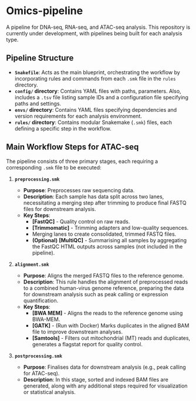 # Omics-pipeline

A pipeline for DNA-seq, RNA-seq, and ATAC-seq analysis. This repository is currently under development, with pipelines being built for each analysis type.

## Pipeline Structure

- **`Snakefile`**: Acts as the main blueprint, orchestrating the workflow by incorporating rules and commands from each `.smk` file in the `rules` directory.
- **`config/` directory**: Contains YAML files with paths, parameters. Also, includes a `.tsv` file listing sample IDs and a configuration file specifying paths and settings.
- **`envs/` directory**: Contains YAML files specifying dependencies and version requirements for each analysis environment.
- **`rules/` directory**: Contains modular Snakemake (`.smk`) files, each defining a specific step in the workflow.

## Main Workflow Steps for ATAC-seq

The pipeline consists of three primary stages, each requiring a corresponding `.smk` file to be executed:

1. **`preprocessing.smk`**
   - **Purpose**: Preprocesses raw sequencing data.
   - **Description**: Each sample has data split across two lanes, necessitating a merging step after trimming to produce final FASTQ files for downstream analysis.
   - **Key Steps**:
     - **[FastQC]** - Quality control on raw reads.
     - **[Trimmomatic]** - Trimming adapters and low-quality sequences.
     - Merging lanes to create consolidated, trimmed FASTQ files.
     - **(Optional)** **[MultiQC]** - Summarising all samples by aggregating the FastQC HTML outputs across samples (not included in the pipeline).

2. **`alignment.smk`**
   - **Purpose**: Aligns the merged FASTQ files to the reference genome.
   - **Description**: This rule handles the alignment of preprocessed reads to a combined human-virus genome reference, preparing the data for downstream analysis such as peak calling or expression quantification.
   - **Key Steps**:
     - **[BWA MEM]** - Aligns the reads to the reference genome using BWA-MEM.
     - **[GATK]** - (Run with Docker) Marks duplicates in the aligned BAM file to improve downstream analyses.
     - **[Samtools]** - Filters out mitochondrial (MT) reads and duplicates, generates a flagstat report for quality control.

3. **`postprocessing.smk`**
   - **Purpose**: Finalises data for downstream analysis (e.g., peak calling for ATAC-seq).
   - **Description**: In this stage, sorted and indexed BAM files are generated, along with any additional steps required for visualization or statistical analysis.
